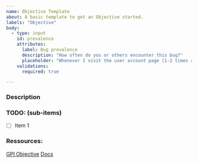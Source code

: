 ```yaml
---
name: Objective Template
about: A basic template to get an Objective started.
labels: "Objective"
body:
  - type: input
    id: prevalence
    attributes:
      label: Bug prevalence
      description: "How often do you or others encounter this bug?"
      placeholder: "Whenever I visit the user account page (1-2 times a week)"
    validations:
      required: true

---
```


### Description


### TODO: (sub-items)
- [ ] Item 1



### Ressources:
[GPI Objective]()
[Docs]()


